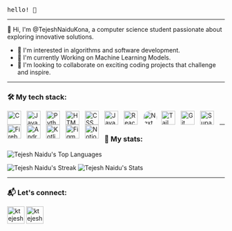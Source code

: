   <samp>
    <p>hello! 👋</p>
  </samp>
</p>

---

👋 Hi, I'm @TejeshNaiduKona, a computer science student passionate about exploring innovative solutions.
- 👀 I'm interested in algorithms and software development.
- 🌱 I'm currently Working on Machine Learning Models.
- 💞️ I'm looking to collaborate on exciting coding projects that challenge and inspire.

<!---
TejeshNaiduKona/TejeshNaiduKona is a ✨ special ✨ repository because its `README.md` (this file) appears on your GitHub profile.
You can click the Preview link to take a look at your changes.
--->
<p>

---

### 🛠️ My tech stack:
<div>
  <img align="left" style="padding-right: 10px; width: 2rem !important" alt="C" src="https://cdn.jsdelivr.net/gh/devicons/devicon@latest/icons/c/c-original.svg"/>
  <img align="left" style="padding-right: 10px; width: 2rem !important" alt="Java" src="https://cdn.jsdelivr.net/gh/devicons/devicon@latest/icons/java/java-original.svg"/>
  <img align="left" style="padding-right: 10px; width: 2rem !important" alt="Python" src="https://cdn.jsdelivr.net/gh/devicons/devicon@latest/icons/python/python-original.svg"/>
  <img align="left" style="padding-right: 10px; width: 2rem !important" alt="HTML" src="https://cdn.jsdelivr.net/gh/devicons/devicon/icons/html5/html5-original.svg"/>
  <img align="left" style="padding-right: 10px; width: 2rem !important" alt="CSS" src="https://cdn.jsdelivr.net/gh/devicons/devicon/icons/css3/css3-original.svg"/>
  <img align="left" style="padding-right: 10px; width: 2rem !important" alt="Javascript" src="https://cdn.jsdelivr.net/gh/devicons/devicon/icons/javascript/javascript-original.svg"/>
  <img align="left" style="padding-right: 10px; width: 2rem !important" alt="ReactJS" src="https://cdn.jsdelivr.net/gh/devicons/devicon/icons/react/react-original.svg"/>
  <img align="left" style="margin-right: 10px; width: 2rem !important; background: #fff !important; border-radius: 50% !important;" alt="NextJS" src="https://cdn.jsdelivr.net/gh/devicons/devicon/icons/nextjs/nextjs-original.svg"/>
<!--   <img align="left" style="padding-right: 10px; width: 2rem !important" alt="jQuery" src="https://cdn.jsdelivr.net/gh/devicons/devicon/icons/jquery/jquery-original.svg"/> -->
<!--   <img align="left" style="padding-right: 10px; width: 2rem !important" alt="LESS" src="https://cdn.jsdelivr.net/gh/devicons/devicon/icons/less/less-plain-wordmark.svg"/> -->
  <img align="left" style="padding-right: 10px; width: 2rem !important" alt="TailWindCSS" src="https://cdn.jsdelivr.net/gh/devicons/devicon@latest/icons/tailwindcss/tailwindcss-original.svg"/>
  <img align="left" style="padding-right: 10px; width: 2rem !important" alt="Git" src="https://cdn.jsdelivr.net/gh/devicons/devicon/icons/git/git-original.svg"/>
  <img align="left" style="padding-right: 10px; width: 2rem !important" alt="Supabase" src="https://cdn.jsdelivr.net/gh/devicons/devicon@latest/icons/supabase/supabase-original.svg"/>
  <img align="left" style="padding-right: 10px; width: 2rem !important" alt="Firebase" src="https://cdn.jsdelivr.net/gh/devicons/devicon/icons/firebase/firebase-plain.svg"/>
  <img align="left" style="padding-right: 10px; width: 2rem !important" alt="Android" src="https://cdn.jsdelivr.net/gh/devicons/devicon@latest/icons/android/android-original.svg"/>
  <img align="left" style="padding-right: 10px; width: 2rem !important" alt="Kotlin" src="https://cdn.jsdelivr.net/gh/devicons/devicon@latest/icons/kotlin/kotlin-original.svg"/>
  
<!--   <img align="left" style="padding-right: 10px; width: 2rem !important" alt="NodeJS" src="https://cdn.jsdelivr.net/gh/devicons/devicon/icons/nodejs/nodejs-original.svg"/> -->
<!--   <img align="left" style="padding-right: 10px; width: 2rem !important" alt="VS Code" src="https://cdn.jsdelivr.net/gh/devicons/devicon/icons/vscode/vscode-original.svg"/> -->
<!--   <img align="left" style="padding-right: 10px; width: 2rem !important" alt="Jira" src="https://cdn.jsdelivr.net/gh/devicons/devicon/icons/jira/jira-original.svg"/> -->
  <img align="left" style="padding-right: 10px; width: 2rem !important" alt="Figma" src="https://cdn.jsdelivr.net/gh/devicons/devicon/icons/figma/figma-original.svg"/>
  <img align="left" style="padding-right: 10px; width: 2rem !important" alt="Notion" src="https://cdn.jsdelivr.net/gh/devicons/devicon@latest/icons/notion/notion-original.svg"/>
  
</div>
<br/>

---

### 🧬 My stats:

![Tejesh Naidu's Top Languages](https://github-readme-stats.vercel.app/api/top-langs?username=TejeshNaiduKona&show_icons=true&theme=midnight-purple&locale=en&layout=compact")
<!-- https://github-readme-stats.vercel.app/api/top-langs/?username=TejeshNaiduKona&show_icons=true&hide_border=true&layout=compact -->
![Tejesh Naidu's Streak](https://github-readme-streak-stats.herokuapp.com/?user=TejeshNaiduKona&theme=midnight-purple&hide_border=true)
![Tejesh Naidu's Stats](https://github-readme-stats.vercel.app/api?username=TejeshNaiduKona&theme=midnight-purple&show_icons=true&hide_border=true&count_private=true)

---

### 📬️ Let's connect:


<a href="https://www.linkedin.com/in/ktejeshnaidu/" target="blank"><img align="center" src="https://img.icons8.com/?size=100&id=xuvGCOXi8Wyg&format=png&color=000000" alt="ktejeshnaidu" height="40" width="40"></a>
<a href="https://www.x.com/ktejeshnaidu/" target="blank"><img align="center" src="https://img.icons8.com/?size=100&id=phOKFKYpe00C&format=png&color=FFFFFF" alt="ktejeshnaidu" height="40" width="40"></a>
